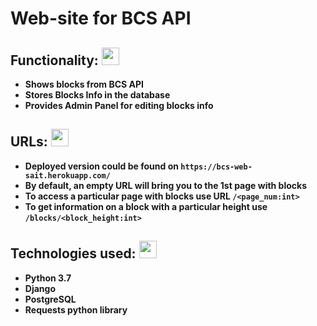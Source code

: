 # Web-site for BCS API  
  
## Functionality:  <img src="https://vk.com/emoji/e/e29ca8.png" height="28px"/>
- **Shows blocks from BCS API**
- **Stores Blocks Info in the database**
- **Provides Admin Panel for editing blocks info**  
  
## URLs:  <img src="https://vk.com/emoji/e/f09f8c90.png" height="28px"/>  
- **Deployed version could be found on `https://bcs-web-sait.herokuapp.com/`**
- **By default, an empty URL will bring you to the 1st page with blocks**
- **To access a particular page with blocks use URL `/<page_num:int>`**  
- **To get information on a block with a particular height use `/blocks/<block_height:int>`**  
  
## Technologies used: <img src="https://vk.com/emoji/e/f09f92bb.png" height="28px">
- **Python 3.7**  
- **Django**  
- **PostgreSQL**  
- **Requests python library**  

